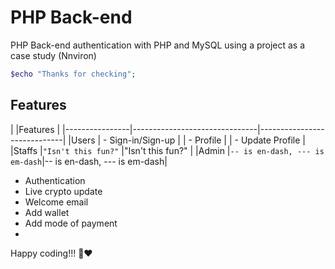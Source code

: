 # PHP Back-end 
PHP Back-end authentication with PHP and MySQL using a project as a case study (Nnviron)

```php
$echo "Thanks for checking";
```

## Features
|                |Features                       |
|----------------|-------------------------------|-----------------------------|
|Users           | - Sign-in/Sign-up             |
                 | - Profile                     |
                 | - Update Profile              |
|Staffs          |`"Isn't this fun?"`            |"Isn't this fun?"            |
|Admin           |`-- is en-dash, --- is em-dash`|-- is en-dash, --- is em-dash|

- Authentication
- Live crypto update
- Welcome email
- Add wallet
- Add mode of payment
- 


Happy coding!!! 👋❤


